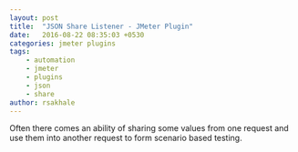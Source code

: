 ```yaml
---
layout: post
title:  "JSON Share Listener - JMeter Plugin"
date:   2016-08-22 08:35:03 +0530
categories: jmeter plugins
tags: 
    - automation
    - jmeter
    - plugins
    - json
    - share
author: rsakhale
---
```


Often there comes an ability of sharing some values from one request and use them into another request to form scenario based testing.
<!--more-->